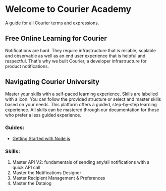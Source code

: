 # Welcome to Courier Academy
A guide for all Courier terms and expressions.

## Free Online Learning for Courier
Notifications are hard. They require infrastructure that is reliable, scalable and observable as well as an end user experience that is helpful and respectful. That's why we built Courier, a developer infrastructure for product notifications.

## Navigating Courier University
Master your skills with a self-paced learning experience. Skills are labelled with a  icon. You can follow the provided structure or select and master skills based on your needs. This platform offers a guided, step-by-step learning experience. All skills can be mastered through our documentation for those who prefer a less guided experience.

### Guides:
* [Getting Started with Node.js](https://github.com/shreythecray/courier-academy/blob/main/guides/nodejs/steps/1.0.md)

### Skills:
1. Master API V2: fundamentals of sending any/all notifications with a quick API call
2. Master the Notifications Designer
3. Master Recipient Management & Preferences
4. Master the Datalog
